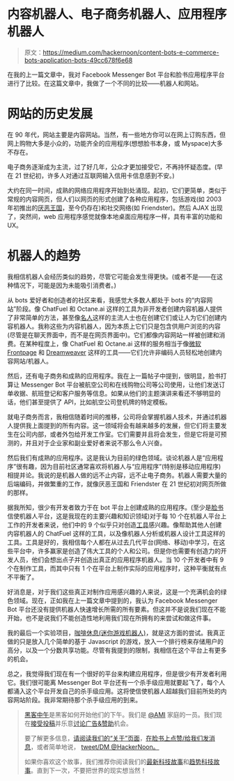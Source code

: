 # 内容机器人、电子商务机器人、应用程序机器人

> 原文：<https://medium.com/hackernoon/content-bots-e-commerce-bots-application-bots-49cc678f6e68>

在我的上一篇文章中，我对 Facebook Messenger Bot 平台和脸书应用程序平台进行了比较。在这篇文章中，我做了一个不同的比较——机器人和网站。

# 网站的历史发展

在 90 年代，网站主要是内容网站。当然，有一些地方你可以在网上订购东西，但网上购物大多是小众的，功能齐全的应用程序(想想脸书本身，或 Myspace)大多不存在。

电子商务逐渐成为主流，过了好几年，公众才更加接受它，不再持怀疑态度。(早在 21 世纪初，许多人对通过互联网输入信用卡信息感到不安。)

大约在同一时间，成熟的网络应用程序开始到处涌现。起初，它们更简单，类似于常规的内容网页，但人们以网页的形式创建了各种应用程序，包括游戏(如 2003 年初推出的[厌恶王国](https://www.kingdomofloathing.com)，至今仍存在)和社交网络(如 Friendster)。然后 AJAX 出现了，突然间，web 应用程序感觉就像本地桌面应用程序一样，具有丰富的功能和 UX。

# 机器人的趋势

我相信机器人会经历类似的趋势，尽管它可能会发生得更快。(或者不是——在这种情况下，可能是因为未能吸引消费者。)

从 bots 爱好者和创造者的社区来看，我感觉大多数人都处于 bots 的“内容网站”阶段。像 ChatFuel 和 Octane.ai 这样的工具为非开发者创建内容机器人提供了非常简单的方法，甚至像[名人](http://venturebeat.com/2016/11/04/5-celebrity-chatbots-to-try/)这样的主流人士也在创建它们或让人为它们创建内容机器人。我称这些为内容机器人，因为本质上它们只是包含供用户浏览的内容(尽管是在聊天界面中，而不是在网页界面中)。它们都像内容网站一样被创建和消费。在某种程度上，像 ChatFuel 和 Octane.ai 这样的服务相当于像[微软 Frontpage](https://en.wikipedia.org/wiki/Microsoft_FrontPage) 和 [Dreamweaver](https://en.wikipedia.org/wiki/Adobe_Dreamweaver) 这样的工具——它们允许非编码人员轻松地创建内容网站/机器人。

然后，还有电子商务和成熟的应用程序。我在上一篇帖子中提到，很明显，脸书打算让 Messenger Bot 平台被航空公司和在线购物公司等公司使用，让他们发送订单收据、航班登记和客户服务等信息。如果从他们的主题演讲来看还不够明显的话，他们甚至提供了 API，比如航空公司登机牌的特定模板。

就电子商务而言，我相信随着时间的推移，公司将会掌握机器人技术，并通过机器人提供我上面提到的所有内容。这一领域将会有越来越多的发展，但它们将主要发生在公司内部，或者外包给开发工作室。它们需要并且将会发生，但是它将是可预测的，并且对于企业家和副业爱好者来说不那么令人兴奋。

然后我们有成熟的应用程序。这是我认为目前的绿色领域。谈论机器人是“应用程序”很有趣，因为目前社区通常喜欢将机器人与“应用程序”(特别是移动应用程序)相提并论。我说的是机器人做的远不止内容，远不止电子商务。机器人需要大量的后端编码，并做繁重的工作，就像厌恶王国和 Friendster 在 21 世纪初对网页所做的那样。

据我所知，很少有开发者致力于在 bot 平台上创建成熟的应用程序。(至少是[脸书](https://hackernoon.com/tagged/facebook)信使机器人平台，这是我现在的主要兴趣和知识领域)对于每 10 个在机器人平台上工作的开发者来说，他们中的 9 个似乎只对创造[工具](https://hackernoon.com/tagged/tools)感兴趣。像帮助其他人创建内容机器人的 ChatFuel 这样的工具，以及像机器人分析或机器人设计工具这样的工具。工具是好的，我相信每个人都在从过去几代平台(网络、移动)中学习，在这些平台中，许多赢家是创造了伟大工具的个人和公司。但是你也需要有创造力的开发人员，他们会想出点子并创造出真正的应用程序机器人。当 10 个开发者中有 9 个在制作工具，而其中只有 1 个在平台上制作实际的应用程序时，这种平衡就有点不平衡了。

好消息是，对于我们这些真正对制作应用感兴趣的人来说，这是一个充满机会的绿色领域。现在，正如我在上一篇文章中提到的，我认为 Facebook Messenger Bot 平台还没有提供机器人快速增长所需的所有要素。但这并不是说我们现在不能开始，也不是说我们不能创造性地利用我们现在所拥有的来尝试和做这件事。

我的最后一个实验项目，[咖啡休息(迷你游戏机器人)](https://coffeebreak.games)，就是这方面的尝试。我真正做的只是放入几个简单的基于 Javascript 的游戏，放入一个排行榜来存储用户的高分，以及一个分数共享功能。尽管有我提到的限制，我相信在这个平台上有更多的机会。

总之，我觉得我们现在有一个很好的平台来构建应用程序，但是很少有开发者利用它。我们很可能离 Messenger Bot 平台还有一个杀手级应用就要起飞了，每个人都涌入这个平台开发自己的杀手级应用。这将使信使机器人超越我们目前所处的内容网站阶段。我非常期待那个杀手级应用的到来。

> [黑客中午](http://bit.ly/Hackernoon)是黑客如何开始他们的下午。我们是 [@AMI](http://bit.ly/atAMIatAMI) 家庭的一员。我们现在[接受投稿](http://bit.ly/hackernoonsubmission)并乐意[讨论广告&赞助](mailto:partners@amipublications.com)机会。
> 
> 要了解更多信息，[请阅读我们的“关于”页面](https://goo.gl/4ofytp)，[在脸书上点赞/给我们发消息](http://bit.ly/HackernoonFB)，或者简单地说， [tweet/DM @HackerNoon。](https://goo.gl/k7XYbx)
> 
> 如果你喜欢这个故事，我们推荐你阅读我们的[最新科技故事](http://bit.ly/hackernoonlatestt)和[趋势科技故事](https://hackernoon.com/trending)。直到下一次，不要把世界的现实想当然！